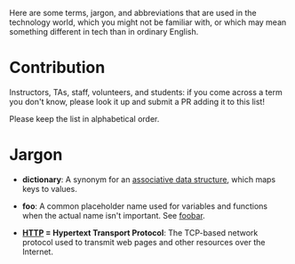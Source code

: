 Here are some terms, jargon, and abbreviations that are used in the technology world, which you might not be familiar with, or which may mean something different in tech than in ordinary English.

# Contribution

Instructors, TAs, staff, volunteers, and students: if you come across a term you don't know, please look it up and submit a PR adding it to this list!  

Please keep the list in alphabetical order.

# Jargon

- **dictionary**: A synonym for an [associative data structure](https://en.wikipedia.org/wiki/Associative_array), which maps keys to values.

- **foo**: A common placeholder name used for variables and functions when the actual name isn't important. See [foobar](https://en.wikipedia.org/wiki/Foobar).

- **[HTTP](https://en.wikipedia.org/wiki/Hypertext_Transfer_Protocol) = Hypertext Transport Protocol**: The TCP-based network protocol used to transmit web pages and other resources over the Internet.

